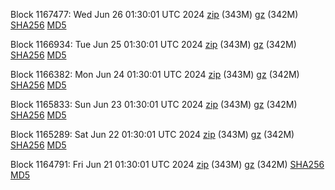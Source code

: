 Block 1167477: Wed Jun 26 01:30:01 UTC 2024 [zip](https://files.01coin.io/mainnet/2024-06-26/bootstrap.dat.zip) (343M) [gz](https://files.01coin.io/mainnet/2024-06-26/bootstrap.dat.tar.gz) (342M) [SHA256](https://files.01coin.io/mainnet/2024-06-26/sha256.txt) [MD5](https://files.01coin.io/mainnet/2024-06-26/md5.txt)

Block 1166934: Tue Jun 25 01:30:01 UTC 2024 [zip](https://files.01coin.io/mainnet/2024-06-25/bootstrap.dat.zip) (343M) [gz](https://files.01coin.io/mainnet/2024-06-25/bootstrap.dat.tar.gz) (342M) [SHA256](https://files.01coin.io/mainnet/2024-06-25/sha256.txt) [MD5](https://files.01coin.io/mainnet/2024-06-25/md5.txt)

Block 1166382: Mon Jun 24 01:30:01 UTC 2024 [zip](https://files.01coin.io/mainnet/2024-06-24/bootstrap.dat.zip) (343M) [gz](https://files.01coin.io/mainnet/2024-06-24/bootstrap.dat.tar.gz) (342M) [SHA256](https://files.01coin.io/mainnet/2024-06-24/sha256.txt) [MD5](https://files.01coin.io/mainnet/2024-06-24/md5.txt)

Block 1165833: Sun Jun 23 01:30:01 UTC 2024 [zip](https://files.01coin.io/mainnet/2024-06-23/bootstrap.dat.zip) (343M) [gz](https://files.01coin.io/mainnet/2024-06-23/bootstrap.dat.tar.gz) (342M) [SHA256](https://files.01coin.io/mainnet/2024-06-23/sha256.txt) [MD5](https://files.01coin.io/mainnet/2024-06-23/md5.txt)

Block 1165289: Sat Jun 22 01:30:01 UTC 2024 [zip](https://files.01coin.io/mainnet/2024-06-22/bootstrap.dat.zip) (343M) [gz](https://files.01coin.io/mainnet/2024-06-22/bootstrap.dat.tar.gz) (342M) [SHA256](https://files.01coin.io/mainnet/2024-06-22/sha256.txt) [MD5](https://files.01coin.io/mainnet/2024-06-22/md5.txt)

Block 1164791: Fri Jun 21 01:30:01 UTC 2024 [zip](https://files.01coin.io/mainnet/2024-06-21/bootstrap.dat.zip) (343M) [gz](https://files.01coin.io/mainnet/2024-06-21/bootstrap.dat.tar.gz) (342M) [SHA256](https://files.01coin.io/mainnet/2024-06-21/sha256.txt) [MD5](https://files.01coin.io/mainnet/2024-06-21/md5.txt)
